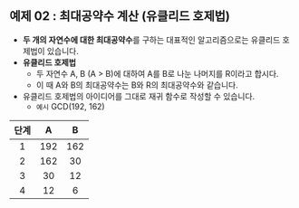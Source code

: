 ## 예제 02 : 최대공약수 계산 (유클리드 호제법)
- **두 개의 자연수에 대한 최대공약수**를 구하는 대표적인 알고리즘으로는 유클리드 호제법이 있습니다.
- **유클리드 호제법**
  - 두 자연수 A, B (A > B)에 대하여 A를 B로 나눈 나머지를 R이라고 합시다.
  - 이 때 A와 B의 최대공약수는 B와 R의 최대공약수와 같습니다.
- 유클리드 호제법의 아이디어를 그대로 재귀 함수로 작성할 수 있습니다.
  - `예시` GCD(192, 162)

| 단계 | A | B |
|:---:|:---:|:---:|
| 1 | 192 | 162 |
| 2 | 162 | 30  |
| 3 | 30  | 12  |
| 4 | 12  | 6   |